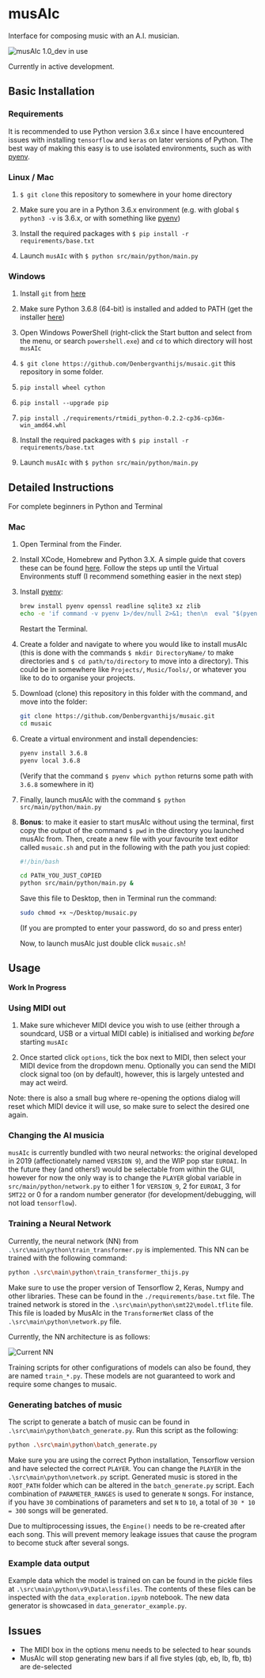 # musAIc

Interface for composing music with an A.I. musician.

![musAIc 1.0_dev in use](docs/screenshot.png)

Currently in active development.

## Basic Installation

### Requirements

It is recommended to use Python version 3.6.x since I have encountered issues with installing `tensorflow` and `keras` on later versions of Python. The best way of making this easy is to use isolated environments, such as with [pyenv](https://github.com/pyenv/pyenv).

### Linux / Mac

1. `$ git clone` this repository to somewhere in your home directory

2. Make sure you are in a Python 3.6.x environment (e.g. with global `$ python3 -v` is 3.6.x, or with something like [pyenv](https://github.com/pyenv/pyenv))

3. Install the required packages with ```$ pip install -r requirements/base.txt```

4. Launch `musAIc` with ```$ python src/main/python/main.py```

### Windows

1. Install `git` from [here](https://git-scm.com/downloads)

2. Make sure Python 3.6.8 (64-bit) is installed and added to PATH (get the installer [here](https://www.python.org/downloads/release/python-368/))

3. Open Windows PowerShell (right-click the Start button and select from the menu, or search `powershell.exe`) and `cd` to which directory will host `musAIc`

4. `$ git clone https://github.com/Denbergvanthijs/musaic.git` this repository in some folder.

5. `pip install wheel cython`

6. `pip install --upgrade pip`

7. `pip install ./requirements/rtmidi_python-0.2.2-cp36-cp36m-win_amd64.whl`

8. Install the required packages with ```$ pip install -r requirements/base.txt```

9. Launch `musAIc` with ```$ python src/main/python/main.py```

## Detailed Instructions

For complete beginners in Python and Terminal

### Mac

1. Open Terminal from the Finder.

2. Install XCode, Homebrew and Python 3.X. A simple guide that covers these can be found [here](https://installpython3.com/mac/). Follow the steps up until the Virtual Environments stuff (I recommend something easier in the next step)

3. Install [pyenv](https://github.com/pyenv/pyenv):

   ```bash
   brew install pyenv openssl readline sqlite3 xz zlib
   echo -e 'if command -v pyenv 1>/dev/null 2>&1; then\n  eval "$(pyenv init -)"\nfi' >> ~/.bash_profile
   ```

   Restart the Terminal.

4. Create a folder and navigate to where you would like to install musAIc (this is done with the commands `$ mkdir DirectoryName/` to make directories and `$ cd path/to/directory` to move into a directory). This could be in somewhere like `Projects/`, `Music/Tools/`, or whatever you like to do to organise your projects.

5. Download (clone) this repository in this folder with the command, and move into the folder:

   ```bash
   git clone https://github.com/Denbergvanthijs/musaic.git
   cd musaic
   ```

6. Create a virtual environment and install dependencies:

   ```bash
   pyenv install 3.6.8
   pyenv local 3.6.8
   ```

   (Verify that the command `$ pyenv which python` returns some path with `3.6.8` somewhere in it)

7. Finally, launch musAIc with the command `$ python src/main/python/main.py`

8. **Bonus**: to make it easier to start musAIc without using the terminal, first copy the output of the command `$ pwd` in the directory you launched musAIc from. Then, create a new file with your favourite text editor called `musaic.sh` and put in the following with the path you just copied:

   ```bash
   #!/bin/bash
   
   cd PATH_YOU_JUST_COPIED
   python src/main/python/main.py &
   ```

   Save this file to Desktop, then in Terminal run the command:

   ```bash
   sudo chmod +x ~/Desktop/musaic.py
   ```

   (If you are prompted to enter your password, do so and press enter)

   Now, to launch musAIc just double click `musaic.sh`!

## Usage

**Work In Progress**

### Using MIDI out

1. Make sure whichever MIDI device you wish to use (either through a soundcard, USB or a virtual MIDI cable) is initialised and working _before_ starting `musAIc`

2. Once started click `options`, tick the box next to MIDI, then select your MIDI device from the dropdown menu. Optionally you can send the MIDI clock signal too (on by default), however, this is largely untested and may act weird.

Note: there is also a small bug where re-opening the options dialog will reset which MIDI device it will use, so make sure to select the desired one again.

### Changing the AI musicia

`musAIc` is currently bundled with two neural networks: the original developed in 2019 (affectionately named `VERSION 9`), and the WIP pop star `EUROAI`. In the future they (and others!) would be selectable from within the GUI, however for now the only way is to change the `PLAYER` global variable in `src/main/python/network.py` to either 1 for `VERSION_9`, 2 for `EUROAI`, 3 for `SMT22` or 0 for a random number generator (for development/debugging, will not load `tensorflow`).

### Training a Neural Network

Currently, the neural network (NN) from `.\src\main\python\train_transformer.py` is implemented. This NN can be trained with the following command:

```bash
python .\src\main\python\train_transformer_thijs.py
```

Make sure to use the proper version of Tensorflow 2, Keras, Numpy and other libraries. These can be found in the `./requirements/base.txt` file. The trained network is stored in the `.\src\main\python\smt22\model.tflite` file. This file is loaded by MusAIc in the `TransformerNet` class of the `.\src\main\python\network.py` file.

Currently, the NN architecture is as follows:

![Current NN](src/main/python/smt22/model.png)

Training scripts for other configurations of models can also be found, they are named `train_*.py`. These models are not guaranteed to work and require some changes to musaic.

### Generating batches of music

The script to generate a batch of music can be found in `.\src\main\python\batch_generate.py`. Run this script as the following:

```bash
python .\src\main\python\batch_generate.py
```

Make sure you are using the correct Python installation, Tensorflow version and have selected the correct `PLAYER`. You can change the `PLAYER` in the `.\src\main\python\network.py` script. Generated music is stored in the `ROOT_PATH` folder which can be altered in the `batch_generate.py` script. Each combination of `PARAMETER_RANGES` is used to generate `N` songs. For instance, if you have `30` combinations of parameters and set `N` to `10`, a total of `30 * 10 = 300` songs will be generated.

Due to multiprocessing issues, the `Engine()` needs to be re-created after each song. This will prevent memory leakage issues that cause the program to become stuck after several songs.

### Example data output

Example data which the model is trained on can be found in the pickle files at `.\src\main\python\v9\Data\lessfiles`. The contents of these files can be inspected with the `data_exploration.ipynb` notebook. The new data generator is showcased in `data_generator_example.py`.

## Issues

- The MIDI box in the options menu needs to be selected to hear sounds
- MusAIc will stop generating new bars if all five styles (qb, eb, lb, fb, tb) are de-selected
